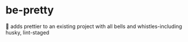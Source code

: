 # be-pretty
:lipstick: adds prettier to an existing project with all bells and whistles-including husky, lint-staged
